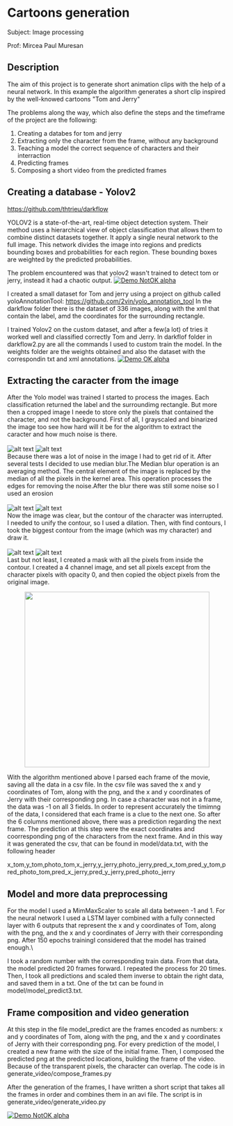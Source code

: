 # Cartoons generation
Subject: Image processing

Prof: Mircea Paul Muresan 


## Description

The aim of this project is to generate short animation clips with the help of a neural network. 
In this example the algorithm generates a short clip inspired by the well-knowed cartoons "Tom and Jerry"

The problems along the way, which also define the steps and the timeframe of the project are the following:

1. Creating a databes for tom and jerry
2. Extracting only the character from the frame, without any background
3. Teaching a model the correct sequence of characters and their interraction
4. Predicting frames
5. Composing a short video from the predicted frames

## Creating a database - Yolov2

https://github.com/thtrieu/darkflow

YOLOV2 is a state-of-the-art, real-time object detection system. Their method uses a
hierarchical view of object classification that allows them to
combine distinct datasets together.
It apply a single neural network to the full image. 
This network divides the image into regions and predicts bounding boxes and probabilities for each region. 
These bounding boxes are weighted by the predicted probabilities.

The problem encountered was that yolov2 wasn't trained to detect tom or jerry, instead it had a chaotic output.
[![Demo NotOK alpha](ressources/not_good.gif)](ressources/not_good.gif)

I created a small dataset for Tom and jerry using a project on github called yoloAnnotationTool: https://github.com/2vin/yolo_annotation_tool
In the darkflow folder there is the dataset of 336 images, along with the xml that contain the label, amd the coordinates for the surrounding rectangle.

I trained Yolov2 on the custom dataset, and after a few(a lot) of tries it worked well and classified correctly Tom and Jerry.
In darkflof folder in darkflow2.py are all the commands I used to custom train the model. In the weights folder are the weights obtained and also the dataset with the correspondin txt and xml annotations.
[![Demo OK alpha](ressources/good_class2.gif)](ressources/good_class2.gif.gif)

## Extracting the caracter from the image

After the Yolo model was trained I started to process the images. Each classification returned the label and the surroundimg rectangle. But more then a cropped image I neede to store only the pixels that contained the character, and not the background.
First of all, I grayscaled and binarized the image too see how hard will it be for the algorithm to extract the caracter and how much noise is there.<br/><br/>
![alt text](ressources/1.png)
![alt text](ressources/2.png)<br/>
Because there was a lot of noise in the image I had to get rid of it. After several tests I decided to use median blur.The Median blur operation is an averaging method. The central element of the image is replaced by the median of all the pixels in the kernel area. This operation processes the edges for removing the noise.After the blur there was still some noise so I used an erosion<br/><br/>
![alt text](ressources/3.png)
![alt text](ressources/4.png)<br/>
Now the image was clear, but the contour of the character was interrupted. I needed to unify the contour, so I used a dilation. Then, with find contours, I took the biggest contour from the image (which was my character) and draw it.<br/><br/>
![alt text](ressources/5.png)
![alt text](ressources/6.png)<br/>
Last but not least, I created a mask with all the pixels from inside the contour. I created a 4 channel image, and set all pixels except from the character pixels with opacity 0, and then copied the object pixels from the original image.<br/>
<p align="center">
  <img width="425" height="404" src="ressources/7.png">
</p>

With the algorithm mentioned above I parsed each frame of the movie, saving all the data in a csv file.
In the csv file was saved the x and y coordinates of Tom, along with the png, and the x and y coordinates of Jerry with their corresponding png. In case a character was not in a frame, the data was -1 on all 3 fields. In order to represent accurately the timimng of the data, I considered that each frame is a clue to the next one. So after the 6 columns mentioned above, there was a prediction regarding the next frame. The prediction at this step were the exact coordinates and coorresponding png of the characters from the next frame.
And in this way it was generated the csv, that can be found in model/data.txt, with the following header

x_tom,y_tom,photo_tom,x_jerry,y_jerry,photo_jerry,pred_x_tom,pred_y_tom,pred_photo_tom,pred_x_jerry,pred_y_jerry,pred_photo_jerry

## Model and more data preprocessing

For the model I used a MimMaxScaler to scale all data between -1 and 1. For the neural network I used a LSTM layer combined with a fully connected layer with 6 outputs that represent the x and y coordinates of Tom, along with the png, and the x and y coordinates of Jerry with their corresponding png. After 150 epochs trainingI considered that the model has trained enough.\\

I took a random number with the corresponding train data. From that data, the model predicted 20 frames forward. I repeated the process for 20 times.
Then, I took all predictions and scaled them inverse to obtain the right data, and saved them in a txt. One of the txt can be found in model/model_predict3.txt.

## Frame composition and video generation

At this step in the file model_predict are the frames encoded as numbers: x and y coordinates of Tom, along with the png, and the x and y coordinates of Jerry with their corresponding png. For every prediction of the model, I created a new frame with the size of the initial frame. Then, I composed the predicted png at the predicted locations, building the frame of the video. Because of the transparent pixels, the character can overlap. The code is in generate_video/compose_frames.py

After the generation of the frames, I have written a short script that takes all the frames in order and combines them in an avi file. The script is in generate_video/generate_video.py


[![Demo NotOK alpha](ressources/res2.gif)](ressources/res2.gif)
